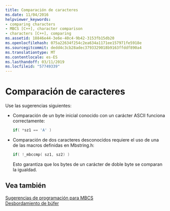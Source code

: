 ```yaml
---
title: Comparación de caracteres
ms.date: 11/04/2016
helpviewer_keywords:
- comparing characters
- MBCS [C++], character comparison
- characters [C++], comparing
ms.assetid: 18846e44-3e6e-40c4-9b42-3153fb15db20
ms.openlocfilehash: 075a22634f254c2ea634a1171ee157971fe5918e
ms.sourcegitcommit: dedd4c3cb28adec3793329018b9163ffddf890a4
ms.translationtype: MT
ms.contentlocale: es-ES
ms.lasthandoff: 03/11/2019
ms.locfileid: "57749339"
---
```

# <a name="character-comparison"></a>Comparación de caracteres

Use las sugerencias siguientes:

- Comparación de un byte inicial conocido con un carácter ASCII funciona correctamente:

    ```cpp
    if( *sz1 == 'A' )
    ```

- Comparación de dos caracteres desconocidos requiere el uso de una de las macros definidas en Mbstring.h:

    ```cpp
    if( !_mbccmp( sz1, sz2) )
    ```

   Esto garantiza que los bytes de un carácter de doble byte se comparan la igualdad.

## <a name="see-also"></a>Vea también

[Sugerencias de programación para MBCS](../text/mbcs-programming-tips.md)<br/>
[Desbordamiento de búfer](../text/buffer-overflow.md)
